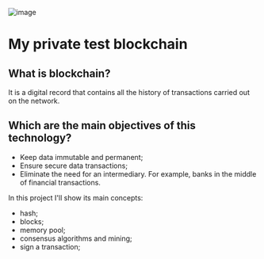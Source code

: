 ![image](https://user-images.githubusercontent.com/73957838/111081182-d7067f00-84e0-11eb-99d8-da14cd07084a.png)

# My private test blockchain

## What is blockchain?
It is a digital record that contains all the history of transactions carried 
out on the network.

## Which are the main objectives of this technology?

- Keep data immutable and permanent;
- Ensure secure data transactions;
- Eliminate the need for an intermediary. For example, banks in the middle of financial transactions.

In this project I'll show its main concepts:
- hash;
- blocks;
- memory pool;
- consensus algorithms and mining;
- sign a transaction;

